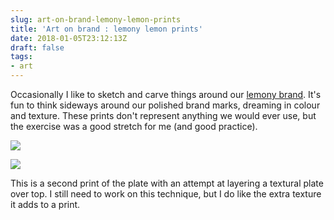 ```yaml
---
slug: art-on-brand-lemony-lemon-prints
title: 'Art on brand : lemony lemon prints'
date: 2018-01-05T23:12:13Z
draft: false
tags:
- art
---
```


Occasionally I like to sketch and carve things around our [lemony brand](https://lemonstand.com). It's fun to think sideways around our
polished brand marks, dreaming in colour and texture. These prints don't represent anything we would ever use, but the exercise was a
good stretch for me (and good practice).

![](https://images.warpedvisions.org/2018/11/IMG_1993.jpeg)

![](https://images.warpedvisions.org/2018/11/P1120747.jpeg)

This is a second print of the plate with an attempt at layering a textural plate over top. I still need to work on this technique,
but I do like the extra texture it adds to a print.
